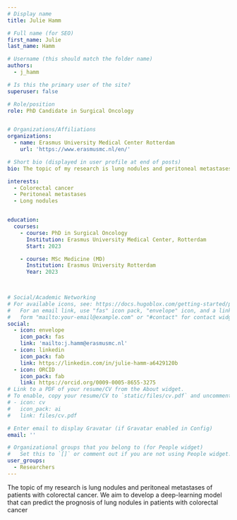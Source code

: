 ```yaml
---
# Display name
title: Julie Hamm

# Full name (for SEO)
first_name: Julie  
last_name: Hamm

# Username (this should match the folder name)
authors:
  - j_hamm

# Is this the primary user of the site?
superuser: false

# Role/position
role: PhD Candidate in Surgical Oncology


# Organizations/Affiliations
organizations:
  - name: Erasmus University Medical Center Rotterdam
    url: 'https://www.erasmusmc.nl/en/'

# Short bio (displayed in user profile at end of posts)
bio: The topic of my research is lung nodules and peritoneal metastases of patients with colorectal cancer. We aim to develop a deep-learning model that can predict the prognosis of lung nodules in patients with colorectal cancer

interests:
  - Colorectal cancer
  - Peritoneal metastases
  - Long nodules


education:
  courses:
    - course: PhD in Surgical Oncology
      Institution: Erasmus University Medical Center, Rotterdam
      Start: 2023

    - course: MSc Medicine (MD)
      Institution: Erasmus University Rotterdam
      Year: 2023
   


# Social/Academic Networking
# For available icons, see: https://docs.hugoblox.com/getting-started/page-builder/#icons
#   For an email link, use "fas" icon pack, "envelope" icon, and a link in the
#   form "mailto:your-email@example.com" or "#contact" for contact widget.
social:
  - icon: envelope
    icon_pack: fas
    link: 'mailto:j.hamm@erasmusmc.nl'
  - icon: linkedin
    icon_pack: fab
    link: https://linkedin.com/in/julie-hamm-a6429120b
  - icon: ORCID
    icon_pack: fab
    link: https://orcid.org/0009-0005-8655-3275 
# Link to a PDF of your resume/CV from the About widget.
# To enable, copy your resume/CV to `static/files/cv.pdf` and uncomment the lines below.
# - icon: cv
#   icon_pack: ai
#   link: files/cv.pdf

# Enter email to display Gravatar (if Gravatar enabled in Config)
email: ''

# Organizational groups that you belong to (for People widget)
#   Set this to `[]` or comment out if you are not using People widget.
user_groups:
  - Researchers
---
```

The topic of my research is lung nodules and peritoneal metastases of patients with colorectal cancer. We aim to develop a deep-learning model that can predict the prognosis of lung nodules in patients with colorectal cancer
